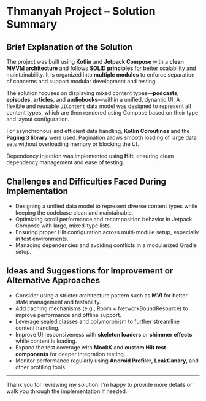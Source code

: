 # Thmanyah Project – Solution Summary

## Brief Explanation of the Solution

The project was built using **Kotlin** and **Jetpack Compose** with a **clean MVVM architecture** and follows **SOLID principles** for better scalability and maintainability. It is organized into **multiple modules** to enforce separation of concerns and support modular development and testing.

The solution focuses on displaying mixed content types—**podcasts**, **episodes**, **articles**, and **audiobooks**—within a unified, dynamic UI. A flexible and reusable `UIContent` data model was designed to represent all content types, which are then rendered using Compose based on their type and layout configuration.

For asynchronous and efficient data handling, **Kotlin Coroutines** and the **Paging 3 library** were used. Pagination allows smooth loading of large data sets without overloading memory or blocking the UI.

Dependency injection was implemented using **Hilt**, ensuring clean dependency management and ease of testing.

## Challenges and Difficulties Faced During Implementation

- Designing a unified data model to represent diverse content types while keeping the codebase clean and maintainable.
- Optimizing scroll performance and recomposition behavior in Jetpack Compose with large, mixed-type lists.
- Ensuring proper Hilt configuration across multi-module setup, especially in test environments.
- Managing dependencies and avoiding conflicts in a modularized Gradle setup.

## Ideas and Suggestions for Improvement or Alternative Approaches

- Consider using a stricter architecture pattern such as **MVI** for better state management and testability.
- Add caching mechanisms (e.g., Room + NetworkBoundResource) to improve performance and offline support.
- Leverage sealed classes and polymorphism to further streamline content handling.
- Improve UI responsiveness with **skeleton loaders** or **shimmer effects** while content is loading.
- Expand the test coverage with **MockK** and **custom Hilt test components** for deeper integration testing.
- Monitor performance regularly using **Android Profiler**, **LeakCanary**, and other profiling tools.

---

Thank you for reviewing my solution. I’m happy to provide more details or walk you through the implementation if needed.
